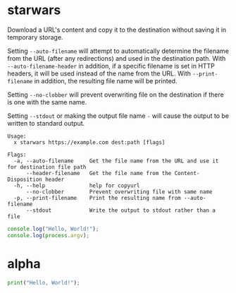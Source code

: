 # starwars

Download a URL's content and copy it to the destination without saving
it in temporary storage.

Setting `--auto-filename` will attempt to automatically determine the filename from the URL
(after any redirections) and used in the destination path.
With `--auto-filename-header` in
addition, if a specific filename is set in HTTP headers, it will be used instead of the name from the URL.
With `--print-filename` in addition, the resulting file name will be printed.

Setting `--no-clobber` will prevent overwriting file on the
destination if there is one with the same name.

Setting `--stdout` or making the output file name `-`
will cause the output to be written to standard output.

    Usage:
      x starwars https://example.com dest:path [flags]

    Flags:
      -a, --auto-filename     Get the file name from the URL and use it for destination file path
          --header-filename   Get the file name from the Content-Disposition header
      -h, --help              help for copyurl
          --no-clobber        Prevent overwriting file with same name
      -p, --print-filename    Print the resulting name from --auto-filename
          --stdout            Write the output to stdout rather than a file

```js
console.log("Hello, World!");
console.log(process.argv);
```

# alpha

```py
print("Hello, World!");
```

